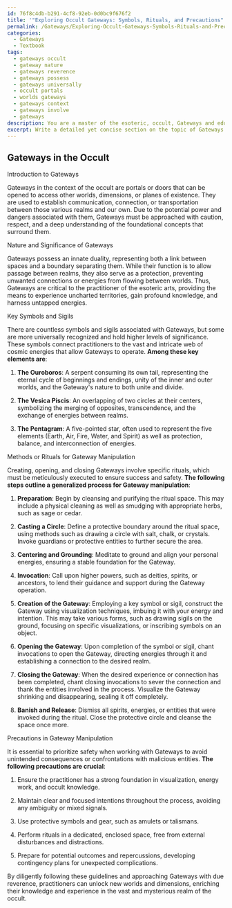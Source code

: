 ```yaml
---
id: 76f8c4db-b291-4cf8-92eb-0d0bc9f676f2
title: '"Exploring Occult Gateways: Symbols, Rituals, and Precautions"'
permalink: /Gateways/Exploring-Occult-Gateways-Symbols-Rituals-and-Precautions/
categories:
  - Gateways
  - Textbook
tags:
  - gateways occult
  - gateway nature
  - gateways reverence
  - gateways possess
  - gateways universally
  - occult portals
  - worlds gateways
  - gateways context
  - gateways involve
  - gateways
description: You are a master of the esoteric, occult, Gateways and education, you have written many textbooks on the subject in ways that provide students with rich and deep understanding of the subject. You are being asked to write textbook-like sections on a topic and you do it with full context, explainability, and reliability in accuracy to the true facts of the topic at hand, in a textbook style that a student would easily be able to learn from, in a rich, engaging, and contextual way. Always include relevant context (such as formulas and history), related concepts, and in a way that someone can gain deep insights from.
excerpt: Write a detailed yet concise section on the topic of Gateways within a grimoire, providing adequate information for initiates to gain profound knowledge and understanding. This section should discuss the nature and significance of Gateways, key symbols and sigils associated with them, as well as methods or rituals to create, open, and close Gateways within the realm of the occult. Additionally, include the necessary precautions to follow during the process of Gateways manipulation to ensure safety and success in all operations.
---
```


## Gateways in the Occult

Introduction to Gateways

Gateways in the context of the occult are portals or doors that can be opened to access other worlds, dimensions, or planes of existence. They are used to establish communication, connection, or transportation between those various realms and our own. Due to the potential power and dangers associated with them, Gateways must be approached with caution, respect, and a deep understanding of the foundational concepts that surround them.

Nature and Significance of Gateways

Gateways possess an innate duality, representing both a link between spaces and a boundary separating them. While their function is to allow passage between realms, they also serve as a protection, preventing unwanted connections or energies from flowing between worlds. Thus, Gateways are critical to the practitioner of the esoteric arts, providing the means to experience uncharted territories, gain profound knowledge, and harness untapped energies.

Key Symbols and Sigils

There are countless symbols and sigils associated with Gateways, but some are more universally recognized and hold higher levels of significance. These symbols connect practitioners to the vast and intricate web of cosmic energies that allow Gateways to operate. **Among these key elements are**:

1. **The Ouroboros**: A serpent consuming its own tail, representing the eternal cycle of beginnings and endings, unity of the inner and outer worlds, and the Gateway's nature to both unite and divide.

2. **The Vesica Piscis**: An overlapping of two circles at their centers, symbolizing the merging of opposites, transcendence, and the exchange of energies between realms.

3. **The Pentagram**: A five-pointed star, often used to represent the five elements (Earth, Air, Fire, Water, and Spirit) as well as protection, balance, and interconnection of energies.

Methods or Rituals for Gateway Manipulation

Creating, opening, and closing Gateways involve specific rituals, which must be meticulously executed to ensure success and safety. **The following steps outline a generalized process for Gateway manipulation**:

1. **Preparation**: Begin by cleansing and purifying the ritual space. This may include a physical cleaning as well as smudging with appropriate herbs, such as sage or cedar.

2. **Casting a Circle**: Define a protective boundary around the ritual space, using methods such as drawing a circle with salt, chalk, or crystals. Invoke guardians or protective entities to further secure the area.

3. **Centering and Grounding**: Meditate to ground and align your personal energies, ensuring a stable foundation for the Gateway.

4. **Invocation**: Call upon higher powers, such as deities, spirits, or ancestors, to lend their guidance and support during the Gateway operation.

5. **Creation of the Gateway**: Employing a key symbol or sigil, construct the Gateway using visualization techniques, imbuing it with your energy and intention. This may take various forms, such as drawing sigils on the ground, focusing on specific visualizations, or inscribing symbols on an object.

6. **Opening the Gateway**: Upon completion of the symbol or sigil, chant invocations to open the Gateway, directing energies through it and establishing a connection to the desired realm.

7. **Closing the Gateway**: When the desired experience or connection has been completed, chant closing invocations to sever the connection and thank the entities involved in the process. Visualize the Gateway shrinking and disappearing, sealing it off completely.

8. **Banish and Release**: Dismiss all spirits, energies, or entities that were invoked during the ritual. Close the protective circle and cleanse the space once more.

Precautions in Gateway Manipulation

It is essential to prioritize safety when working with Gateways to avoid unintended consequences or confrontations with malicious entities. **The following precautions are crucial**:

1. Ensure the practitioner has a strong foundation in visualization, energy work, and occult knowledge.

2. Maintain clear and focused intentions throughout the process, avoiding any ambiguity or mixed signals.

3. Use protective symbols and gear, such as amulets or talismans.

4. Perform rituals in a dedicated, enclosed space, free from external disturbances and distractions.

5. Prepare for potential outcomes and repercussions, developing contingency plans for unexpected complications.

By diligently following these guidelines and approaching Gateways with due reverence, practitioners can unlock new worlds and dimensions, enriching their knowledge and experience in the vast and mysterious realm of the occult.
